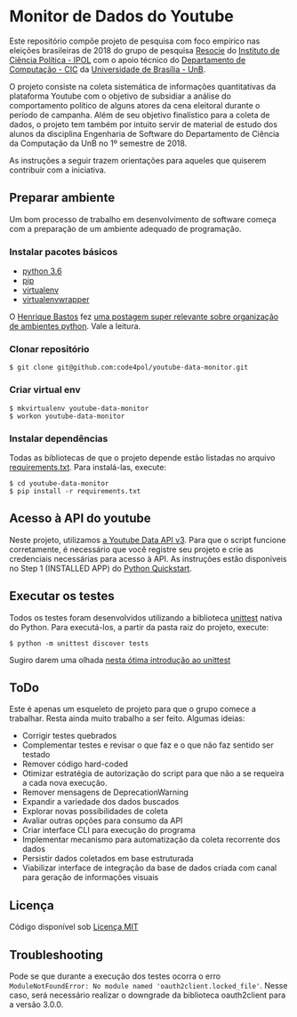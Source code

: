 # Monitor de Dados do Youtube

Este repositório compõe projeto de pesquisa com foco empírico nas eleições brasileiras de 2018 do grupo de pesquisa [Resocie](http://resocie.org) do [Instituto de Ciência Política - IPOL](http://ipol.unb.br/) com o apoio técnico do [Departamento de Computação - CIC](http://www.cic.unb.br/) da [Universidade de Brasília - UnB](http://unb.br).

O projeto consiste na coleta sistemática de informações quantitativas da plataforma Youtube com o objetivo de subsidiar a análise do comportamento político de alguns atores da cena eleitoral durante o período de campanha. Além de seu objetivo finalístico para a coleta de dados, o projeto tem também por intuito servir de material de estudo dos alunos da disciplina Engenharia de Software do Departamento de Ciência da Computação da UnB no 1º semestre de 2018. 

As instruções a seguir trazem orientações para aqueles que quiserem contribuir com a iniciativa.

## Preparar ambiente

Um bom processo de trabalho em desenvolvimento de software começa com a preparação de um ambiente adequado de programação. 

### Instalar pacotes básicos

* [python 3.6](https://www.python.org/)
* [pip](https://pypi.python.org/pypi/pip)
* [virtualenv](https://virtualenv.pypa.io/en/stable/userguide/)
* [virtualenvwrapper](https://virtualenvwrapper.readthedocs.io/en/latest/)

O [Henrique Bastos](https://github.com/henriquebastos) fez [uma postagem super relevante sobre organização de ambientes python](https://medium.com/welcome-to-the-django/guia-definitivo-para-organizar-meu-ambiente-python-a16e2479b753). Vale a leitura.

### Clonar repositório

```
$ git clone git@github.com:code4pol/youtube-data-monitor.git
```

### Criar virtual env

```
$ mkvirtualenv youtube-data-monitor
$ workon youtube-data-monitor
```

### Instalar dependências

Todas as bibliotecas de que o projeto depende estão listadas no arquivo [requirements.txt](requirements.txt). Para instalá-las, execute:

```
$ cd youtube-data-monitor
$ pip install -r requirements.txt
```

## Acesso à API do youtube

Neste projeto, utilizamos [a Youtube Data API v3](https://developers.google.com/youtube/v3/). Para que o script funcione corretamente, é necessário que você registre seu projeto e crie as credenciais necessárias para acesso à API. As instruções estão disponíveis no Step 1 (INSTALLED APP) do [Python Quickstart](https://developers.google.com/youtube/v3/quickstart/python).

## Executar os testes

Todos os testes foram desenvolvidos utilizando a biblioteca [unittest](https://docs.python.org/3/library/unittest.html) nativa do Python. Para executá-los, a partir da pasta raiz do projeto, execute:

```
$ python -m unittest discover tests
```

Sugiro darem uma olhada [nesta ótima introdução ao unittest](http://pythontesting.net/framework/unittest/unittest-introduction/)

## ToDo

Este é apenas um esqueleto de projeto para que o grupo comece a trabalhar. Resta ainda muito trabalho a ser feito. Algumas ideias: 

* Corrigir testes quebrados
* Complementar testes e revisar o que faz e o que não faz sentido ser testado
* Remover código hard-coded
* Otimizar estratégia de autorização do script para que não a se requeira a cada nova execução.
* Remover mensagens de DeprecationWarning
* Expandir a variedade dos dados buscados
* Explorar novas possibilidades de coleta
* Avaliar outras opções para consumo da API
* Criar interface CLI para execução do programa
* Implementar mecanismo para automatização da coleta recorrente dos dados
* Persistir dados coletados em base estruturada
* Viabilizar interface de integração da base de dados criada com canal para geração de informações visuais

## Licença

Código disponível sob [Licença MIT](LICENSE)

## Troubleshooting

Pode se que durante a execução dos testes ocorra o erro `ModuleNotFoundError: No module named 'oauth2client.locked_file'`. Nesse caso, será necessário realizar o downgrade da biblioteca oauth2client para a versão 3.0.0.
